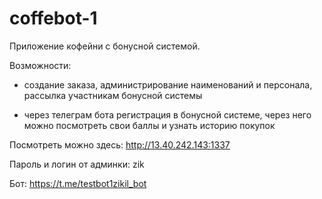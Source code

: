 # coffebot-1
Приложение кофейни с бонусной системой. 

Возможности: 

- создание заказа, администрирование наименований и персонала, рассылка участникам бонусной системы

- через телеграм бота регистрация в бонусной системе, через него можно посмотреть свои баллы и узнать историю покупок

Посмотреть можно здесь:
http://13.40.242.143:1337

Пароль и логин от админки: zik

Бот: https://t.me/testbot1zikil_bot
